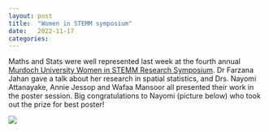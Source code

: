 ```yaml
---
layout: post
title:  "Women in STEMM symposium"
date:   2022-11-17
categories: 
---
```


Maths and Stats were well represented last week at the fourth annual [Murdoch University Women in STEMM Research Symposium](https://www.murdoch.edu.au/news/articles/murdoch-celebrates-leading-women-in-stemm). <!--more--> Dr Farzana Jahan gave a talk about her research in spatial statistics, and Drs. Nayomi Attanayake, Annie Jessop and Wafaa Mansoor all presented their work in the poster session. Big congratulations to Nayomi (picture below) who took out the prize for best poster!

<img src="{{ site.baseurl }}/img/nayomi.jpeg">
